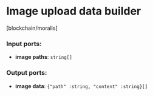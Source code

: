 # Image upload data builder

[blockchain/moralis]

### Input ports:

* __image paths__: `string[]`


### Output ports:

* __image data__: `{"path" :string, "content" :string}[]`


